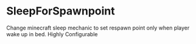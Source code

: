# SleepForSpawnpoint
Change minecraft sleep mechanic to set respawn point only when player wake up in bed. Highly Configurable